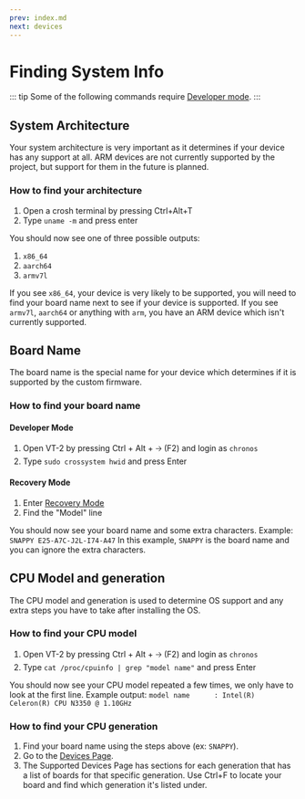 ```yaml
---
prev: index.md
next: devices
---
```


# Finding System Info

::: tip
Some of the following commands require [Developer mode](developer-mode).
:::

## System Architecture

Your system architecture is very important as it determines if your device has any support at all. ARM devices are not currently supported by the project, but support for them in the future is planned.

### How to find your architecture

1. Open a crosh terminal by pressing Ctrl+Alt+T
2. Type `uname -m` and press enter

You should now see one of three possible outputs:

1. `x86_64`
2. `aarch64`
3. `armv7l`

If you see `x86_64`, your device is very likely to be supported, you will need to find your board name next to see if your device is supported. If you see `armv7l`, `aarch64` or anything with `arm`, you have an ARM device which isn't currently supported.

## Board Name

The board name is the special name for your device which determines if it is supported by the custom firmware.

### How to find your board name

#### Developer Mode

1. Open VT-2 by pressing Ctrl + Alt + 🡢 (F2) and login as `chronos`
2. Type `sudo crossystem hwid` and press Enter

#### Recovery Mode

1. Enter [Recovery Mode](recovery-mode.md)
2. Find the "Model" line

You should now see your board name and some extra characters.
Example: `SNAPPY E25-A7C-J2L-I74-A47`
In this example, `SNAPPY` is the board name and you can ignore the extra characters.

## CPU Model and generation

The CPU model and generation is used to determine OS support and any extra steps you have to take after installing the OS.

### How to find your CPU model

1. Open VT-2 by pressing Ctrl + Alt + 🡢 (F2) and login as `chronos`
2. Type `cat /proc/cpuinfo | grep "model name"` and press Enter

You should now see your CPU model repeated a few times, we only have to look at the first line.
Example output: `model name      : Intel(R) Celeron(R) CPU N3350 @ 1.10GHz`

### How to find your CPU generation

1. Find your board name using the steps above (ex: `SNAPPY`).
2. Go to the [Devices Page](devices.md).
3. The Supported Devices Page has sections for each generation that has a list of boards for that specific generation. Use Ctrl+F to locate your board and find which generation it's listed under.
